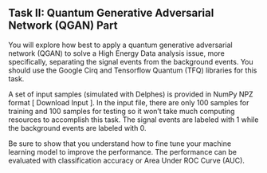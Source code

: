## Task II: Quantum Generative Adversarial Network (QGAN) Part

You will explore how best to apply a quantum generative adversarial network (QGAN) to solve a High Energy Data analysis issue, more specifically, separating the signal events from the background events. You should use the Google Cirq and Tensorflow Quantum (TFQ) libraries for this task.


A set of input samples (simulated with Delphes) is provided in NumPy NPZ format
[​ Download Input​ ]. In the input file, there are only 100 samples for training and 100
samples for testing so it won’t take much computing resources to accomplish this
task. The signal events are labeled with 1 while the background events are labeled
with 0.


Be sure to show that you understand how to fine tune your machine learning model
to improve the performance. The performance can be evaluated with classification
accuracy or Area Under ROC Curve (AUC).